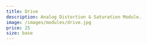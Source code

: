 ```yaml
---
title: Drive
description: Analog Distortion & Saturation Module.
image: /images/modules/drive.jpg
price: 25
size: base
---
```


